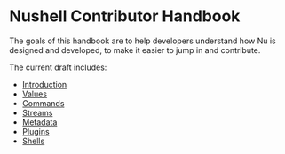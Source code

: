 # Nushell Contributor Handbook

The goals of this handbook are to help developers understand how Nu is designed and developed, to make it easier to jump in and contribute.

The current draft includes:

* [Introduction](introduction.md)
* [Values](values.md)
* [Commands](commands.md)
* [Streams](streams.md)
* [Metadata](metadata.md)
* [Plugins](plugins.md)
* [Shells](shells.md)
